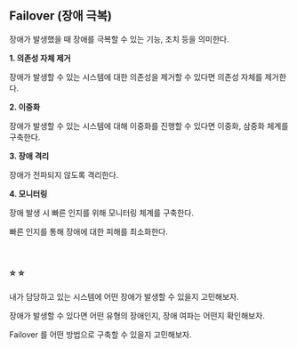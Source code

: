 ## Failover (장애 극복)

장애가 발생했을 때 장애를 극복할 수 있는 기능, 조치 등을 의미한다.

**1. 의존성 자체 제거**

장애가 발생할 수 있는 시스템에 대한 의존성을 제거할 수 있다면 의존성 자체를 제거한다.

**2. 이중화**

장애가 발생할 수 있는 시스템에 대해 이중화를 진행할 수 있다면 이중화, 삼중화 체계를 구축한다.

**3. 장애 격리**

장애가 전파되지 않도록 격리한다.

**4. 모니터링**

장애 발생 시 빠른 인지를 위해 모니터링 체계를 구축한다.

빠른 인지를 통해 장애에 대한 피해를 최소화한다.

<br>

### :star: :star:

내가 담당하고 있는 시스템에 어떤 장애가 발생할 수 있을지 고민해보자.

장애가 발생할 수 있다면 어떤 유형의 장애인지, 장애 여파는 어떤지 확인해보자.

Failover 를 어떤 방법으로 구축할 수 있을지 고민해보자.